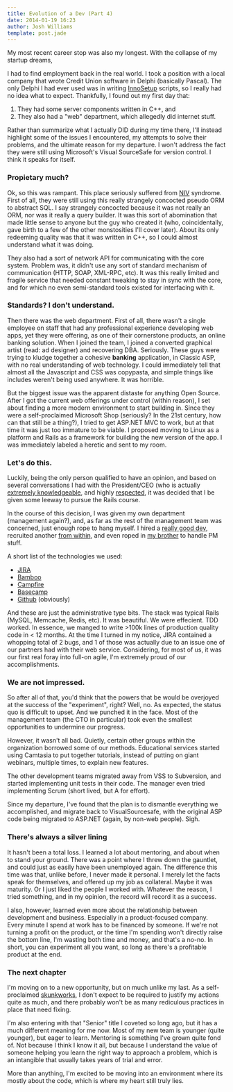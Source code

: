 ```yaml
---
title: Evolution of a Dev (Part 4)
date: 2014-01-19 16:23
author: Josh Williams
template: post.jade
---
```

My most recent career stop was also my longest.  With the collapse of my startup dreams,

I had to find employment back in the real world.  I took a position with a local company
that wrote Credit Union software in Delphi (basically Pascal).  The only Delphi I had
ever used was in writing [InnoSetup](http://www.jrsoftware.org/isinfo.php) scripts,
so I really had no idea what to expect.  Thankfully, I found out my first day that:

1. They had some server components written in C++, and
2. They also had a "web" department, which allegedly did internet stuff.

Rather than summarize what I actually DID during my time there, I'll instead
highlight some of the issues I encountered, my attempts to solve their problems,
and the ultimate reason for my departure.  I won't address the fact they were
still using Microsoft's Visual SourceSafe for version control.  I think it speaks for
itself.

<!--more-->

### Propietary much?

Ok, so this was rampant.  This place seriously suffered from [NIV](https://www.google.com/url?sa=t&rct=j&q=&esrc=s&source=web&cd=1&cad=rja&uact=8&ved=0CB4QFjAA&url=http%3A%2F%2Fen.wikipedia.org%2Fwiki%2FNot_invented_here&ei=JNCEVODoG8qgNsC8gIgO&usg=AFQjCNE0yQm5D4-SULmI8By1wQVTN3k-sg&bvm=bv.80642063,d.eXY)
syndrome.  First of all, they were still using this really strangely concocted
pseudo ORM to abstract SQL.  I say strangely concocted because it was not really an ORM, nor
was it really a query builder.  It was this sort of abomination that made little
sense to anyone but the guy who created it (who, coincidentally, gave birth to a few of
the other monstosities I'll cover later).  About its only redeeming quality was that
it was written in C++, so I could almost understand what it was doing.

They also had a sort of network API for communicating with the core system.  Problem was,
it didn't use any sort of standard mechanism of communication (HTTP, SOAP, XML-RPC, etc).
It was this really limited and fragile service that needed constant tweaking to stay
in sync with the core, and for which no even semi-standard tools existed for interfacing
with it.

### Standards?  I don't understand.

Then there was the web department.  First of all, there wasn't a single employee on 
staff that had any professional experience developing web apps, yet they were offering,
as one of their cornerstone products, an online banking solution.  When I joined the team,
I joined a converted graphical artist (read: ad designer) and recovering DBA.  Seriously.
These guys were trying to kludge together a cohesive **banking** application, in Classic
ASP, with no real understanding of web technology.  I could immediately tell that
almost all the Javascript and CSS was copypasta, and simple things like includes weren't
being used anywhere.  It was horrible.

But the biggest issue was the apparent distaste for anything Open Source.  After I got
the current web offerings under control (within reason), I set about finding a more 
modern environment to start building in.  Since they were a self-proclaimed Microsoft
Shop (seriously?  In the 21st century, how can that still be a thing?), I tried
to get ASP.NET MVC to work, but at that time it was just too immature to be viable.
I proposed moving to Linux as a platform and Rails as a framework for building the
new version of the app.  I was immediately labeled a heretic and sent to my room.

### Let's do this.

Luckily, being the only person qualified to have an opinion, and based on several
conversations I had with the President/CEO (who is actually [extremely knowledgeable](https://www.linkedin.com/vsearch/p?firstName=Daryl&lastName=Tanner&orig=SEO_SN&trk=SEO_SN&domainCountryName=&csrfToken=ajax%3A5966742831050947461),
and highly [respected](http://www.cutimes.com/2012/12/11/daryl-tanner-retiring-from-share-one-at-years-end),
it was decided that I be given some leeway to pursue the Rails course.

In the course of this decision, I was given my own department (management again?), and,
as far as the rest of the management team was concerned, just enough rope to hang myself.
I hired a [really good dev](http://joshwlewis.com/), recruited another [from within](https://www.linkedin.com/pub/joshua-bryant/40/a65/401),
and even roped in [my brother](https://www.linkedin.com/pub/joshua-bryant/40/a65/401) to handle
PM stuff.

A short list of the technologies we used:
* [JIRA](https://www.atlassian.com/software/jira)
* [Bamboo](https://www.atlassian.com/software/bamboo)
* [Campfire](https://campfirenow.com/)
* [Basecamp](https://basecamp.com/)
* [Github](https://github.com/) (obviously)

And these are just the administrative type bits.  The stack was typical Rails (MySQL, Memcache, Redis, etc).
It was beautiful.  We were effecient.  TDD worked.  In essence, we manged to write >100k lines
of production quality code in < 12 months.  At the time I turned in my notice, JIRA contained a
whopping total of 2 bugs, and 1 of those was actually due to an issue one of our partners had
with their web service.  Considering, for most of us, it was our first real foray into
full-on agile, I'm extremely proud of our accomplishments.

### We are not impressed.

So after all of that, you'd think that the powers that be would be overjoyed at the
success of the "experiment", right?  Well, no.  As expected, the status quo is 
difficult to upset.  And we punched it in the face.  Most of the management team (the CTO
in particular) took even the smallest opportunities to undermine our progress.

However, it wasn't all bad.  Quietly, certain other groups within the organization
borrowed some of our methods.  Educational services started using Camtasia to put together
tutorials, instead of putting on giant webinars, multiple times, to explain new features.

The other development teams migrated away from VSS to Subversion, and started implementing
unit tests in their code.  The manager even tried implementing Scrum (short lived, but A for effort).

Since my departure, I've found that the plan is to dismantle everything we accomplished, and
migrate back to VisualSourcesafe, with the original ASP code being migrated to ASP.NET (again,
by non-web people).  Sigh.

### There's always a silver lining

It hasn't been a total loss.  I learned a lot about mentoring, and about when to stand
your ground.  There was a point where I threw down the gauntlet, and could just as easily
have been unemployed again.  The difference this time was that, unlike before, I
never made it personal.  I merely let the facts speak for themselves, and offered
up my job as collateral.  Maybe it was maturity.  Or I just liked the people I worked with.
Whatever the reason, I tried something, and in my opinion, the record will record it
as a success.

I also, however, learned even more about the relationship between development and 
business.  Especially in a product-focused company.  Every minute I spend at work has
to be financed by someone.  If we're not turning a profit on the product, or the time
I'm spending won't directly raise the bottom line, I'm wasting both time and money,
and that's a no-no.  In short, you can experiment all you want, so long as there's
a profitable product at the end.

### The next chapter

I'm moving on to a new opportunity, but on much unlike my last.  As a self-proclaimed
[skunkworks](http://www.webopedia.com/TERM/S/skunkworks.html), I don't expect to 
be required to justify my actions quite as much, and there probably won't be as
many rediculous practices in place that need fixing.

I'm also entering with that "Senior" title I coveted so long ago, but it has a much
different meaning for me now.  Most of my new team is younger (quite younger), but eager
to learn.  Mentoring is something I've grown quite fond of.  Not because I think I know it
all, but because I understand the value of someone helping you learn the right way to
approach a problem, which is an intangible that usually takes years of trial and error.

More than anything, I'm excited to be moving into an environment where its mostly about
the code, which is where my heart still truly lies.
